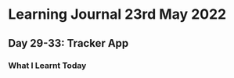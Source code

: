 <h1>Learning Journal 23rd May 2022</h1>
<h2>Day 29-33: Tracker App</h2>
<h3>What I Learnt Today</h3>
<h4></h4>
